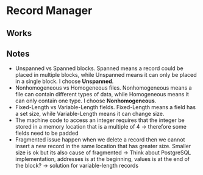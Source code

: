 # Record Manager

## Works

## Notes

- Unspanned vs Spanned blocks. Spanned means a record could be placed in multiple blocks, while Unspanned means it can only be placed in a single block. I choose **Unspanned**.
- Nonhomogeneous vs Homogeneous files. Nonhomogeneous means a file can contain different types of data, while Homogeneous means it can only contain one type. I choose **Nonhomogeneous**.
- Fixed-Length vs Variable-Length fields. Fixed-Length means a field has a set size, while Variable-Length means it can change size.
- The machine code to access an integer requires that the integer be stored in a memory location that is a multiple of 4 -> therefore some fields need to be padded
- Fragmented issue happen when we delete a record then we cannot insert a new record in the same location that has greater size. Smaller size is ok but its also cause of fragmented -> Think about PostgreSQL implementation, addresses is at the beginning, values is at the end of the block? -> solution for variable-length records